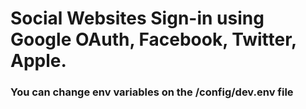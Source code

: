# Social Websites Sign-in using Google OAuth, Facebook, Twitter, Apple.

### You can change env variables on the /config/dev.env file
